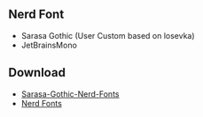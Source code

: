 ## Nerd Font
* Sarasa Gothic (User Custom based on losevka)
* JetBrainsMono

## Download
* [Sarasa-Gothic-Nerd-Fonts](https://github.com/jonz94/Sarasa-Gothic-Nerd-Fonts)
* [Nerd Fonts](https://www.nerdfonts.com/font-downloads)